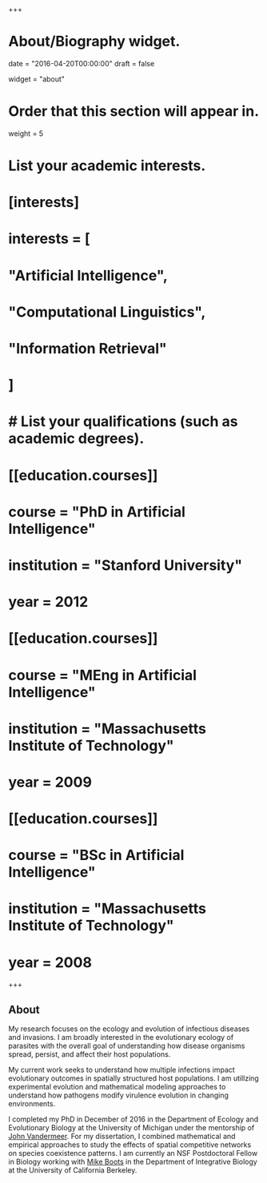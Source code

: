 +++
# About/Biography widget.

date = "2016-04-20T00:00:00"
draft = false

widget = "about"

# Order that this section will appear in.
weight = 5

# List your academic interests.
# [interests]
#   interests = [
#     "Artificial Intelligence",
#     "Computational Linguistics",
#     "Information Retrieval"
#   ]

# # List your qualifications (such as academic degrees).
# [[education.courses]]
#   course = "PhD in Artificial Intelligence"
#   institution = "Stanford University"
#   year = 2012
# 
# [[education.courses]]
#   course = "MEng in Artificial Intelligence"
#   institution = "Massachusetts Institute of Technology"
#   year = 2009
# 
# [[education.courses]]
#   course = "BSc in Artificial Intelligence"
#   institution = "Massachusetts Institute of Technology"
#   year = 2008
 
+++

## About



My research focuses on the ecology and evolution of infectious diseases and invasions. I am broadly interested in the evolutionary ecology of parasites with the overall goal of understanding how disease organisms spread, persist, and affect their host populations. 

My current work seeks to understand how multiple infections impact evolutionary outcomes in spatially structured host populations. I am utillzing experimental evolution and mathematical modeling approaches to understand how pathogens modify virulence evolution in changing environments. 

I completed my PhD in December of 2016 in the Department of Ecology and Evolutionary Biology at the University of Michigan under the mentorship of [John Vandermeer](https://lsa.umich.edu/eeb/people/faculty/jvander.html). For my dissertation, I combined mathematical and empirical approaches to study the effects of spatial competitive networks on species coexistence patterns. I am currently an NSF Postdoctoral Fellow in Biology working with [Mike Boots](https://ib.berkeley.edu/people/faculty/bootsm) in the Department of Integrative Biology at the University of California Berkeley.